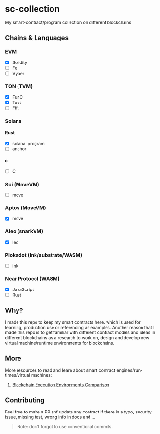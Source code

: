 # sc-collection

My smart-contract/program collection on different blockchains

## Chains & Languages

### EVM

* [X] Solidity
* [ ]  Fe
* [ ]  Vyper

### TON (TVM)

* [X] FunC
* [X] Tact
* [ ]  Fift

### Solana

#### Rust

* [X] solana_program
* [ ]  anchor

#### c

* [ ] C

### Sui (MoveVM)

* [ ] move

### Aptos (MoveVM)

* [X] move

### Aleo (snarkVM)

* [X] leo

### Plokadot (Ink/substrate/WASM)

* [ ] ink

### Near Protocol (WASM)

* [X] JavaScript
* [ ] Rust

## Why?

I made this repo to keep my smart contracts here. which is used for learning, production use or referencing as examples.
Another reason that I made this repo is to get familiar with different contract models and ideas in different blockchains as a research to work on, design and develop new virtual machine/runtime environments for blockchains.

## More

More resources to read and learn about smart contract engines/run-times/virtual machines:

1. [Blockchain Execution Environments Comparison](https://101blockchains.com/blockchain-execution-environments-comparison)


## Contributing

Feel free to make a PR anf update any contract if there is a typo, security issue, missing test, wrong info in docs and ...

> Note: don't forgot to use conventional commits.
